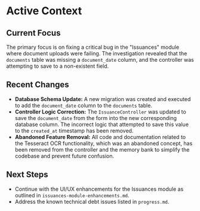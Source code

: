 # Active Context

## Current Focus

The primary focus is on fixing a critical bug in the "Issuances" module where document uploads were failing. The investigation revealed that the `documents` table was missing a `document_date` column, and the controller was attempting to save to a non-existent field.

## Recent Changes

- **Database Schema Update:** A new migration was created and executed to add the `document_date` column to the `documents` table.
- **Controller Logic Correction:** The `IssuanceController` was updated to save the `document_date` from the form into the new corresponding database column. The incorrect logic that attempted to save this value to the `created_at` timestamp has been removed.
- **Abandoned Feature Removal:** All code and documentation related to the Tesseract OCR functionality, which was an abandoned concept, has been removed from the controller and the memory bank to simplify the codebase and prevent future confusion.

## Next Steps

- Continue with the UI/UX enhancements for the Issuances module as outlined in `issuances-module-enhancements.md`.
- Address the known technical debt issues listed in `progress.md`.
